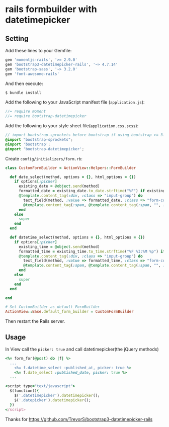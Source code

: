 # rails formbuilder with datetimepicker

## Setting

Add these lines to your Gemfile:
```ruby
gem 'momentjs-rails', '>= 2.9.0'
gem 'bootstrap3-datetimepicker-rails', '~> 4.7.14'
gem 'bootstrap-sass', '~> 3.2.0'
gem 'font-awesome-rails'
```

And then execute:
```bash
$ bundle install
```

Add the following to your JavaScript manifest file (`application.js`):
```js
//= require moment
//= require bootstrap-datetimepicker
```

Add the following to your style sheet file(`application.css.scss`):
```scss
// import bootstrap-sprockets before bootstrap if using bootstrap >= 3.2
@import "bootstrap-sprockets";
@import 'bootstrap';
@import 'bootstrap-datetimepicker';
```

Create `config/initializers/form.rb`:
```ruby
class CustomFormBuilder < ActionView::Helpers::FormBuilder

  def date_select(method, options = {}, html_options = {})
    if options[:picker]
      existing_date = @object.send(method)
      formatted_date = existing_date.to_date.strftime("%F") if existing_date.present?
      @template.content_tag(:div, :class => "input-group") do
        text_field(method, :value => formatted_date, :class => "form-control datepicker", :"data-date-format" => "YYYY-MM-DD") +
        @template.content_tag(:span, @template.content_tag(:span, "", :class => "fa fa-calendar") ,:class => "input-group-addon")
      end
    else
      super
    end
  end

  def datetime_select(method, options = {}, html_options = {})
    if options[:picker]
      existing_time = @object.send(method)
      formatted_time = existing_time.to_time.strftime("%F %I:%M %p") if existing_time.present?
      @template.content_tag(:div, :class => "input-group") do
        text_field(method, :value => formatted_time, :class => "form-control datetimepicker", :"data-date-format" => "YYYY-MM-DD hh:mm A") +
        @template.content_tag(:span, @template.content_tag(:span, "", :class => "fa fa-calendar") ,:class => "input-group-addon")
      end
    else
      super
    end
  end

end

# Set CustomBuilder as default FormBuilder
ActionView::Base.default_form_builder = CustomFormBuilder
```

Then restart the Rails server.

## Usage

In View call the `picker: true` and call datetimepicker(the jQuery methods)

```ruby
<%= form_for(@post) do |f| %>
  ...
	<%= f.datetime_select :published_at, picker: true %>
    <%= f.date_select :published_date, picker: true %>
  ...

<script type="text/javascript">
  $(function(){
    $('.datetimepicker').datetimepicker();
    $('.datepicker').datetimepicker();
  })
</script>
```


Thanks for https://github.com/TrevorS/bootstrap3-datetimepicker-rails
